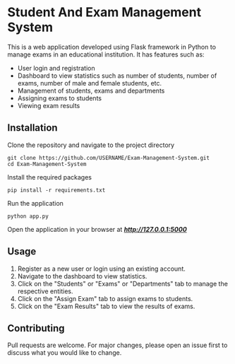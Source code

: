 # Student And Exam Management System
This is a web application developed using Flask framework in Python to manage exams in an educational institution. It has features such as:

- User login and registration
- Dashboard to view statistics such as number of students, number of exams, number of male and female students, etc.
- Management of students, exams and departments
- Assigning exams to students
- Viewing exam results
## Installation
Clone the repository and navigate to the project directory
```
git clone https://github.com/USERNAME/Exam-Management-System.git
cd Exam-Management-System
```
Install the required packages
```
pip install -r requirements.txt
```
Run the application
```
python app.py
```
Open the application in your browser at ***http://127.0.0.1:5000***
## Usage
1. Register as a new user or login using an existing account.
2. Navigate to the dashboard to view statistics.
3. Click on the "Students" or "Exams" or "Departments" tab to manage the respective entities.
4. Click on the "Assign Exam" tab to assign exams to students.
5. Click on the "Exam Results" tab to view the results of exams.
## Contributing
Pull requests are welcome. For major changes, please open an issue first to discuss what you would like to change.
